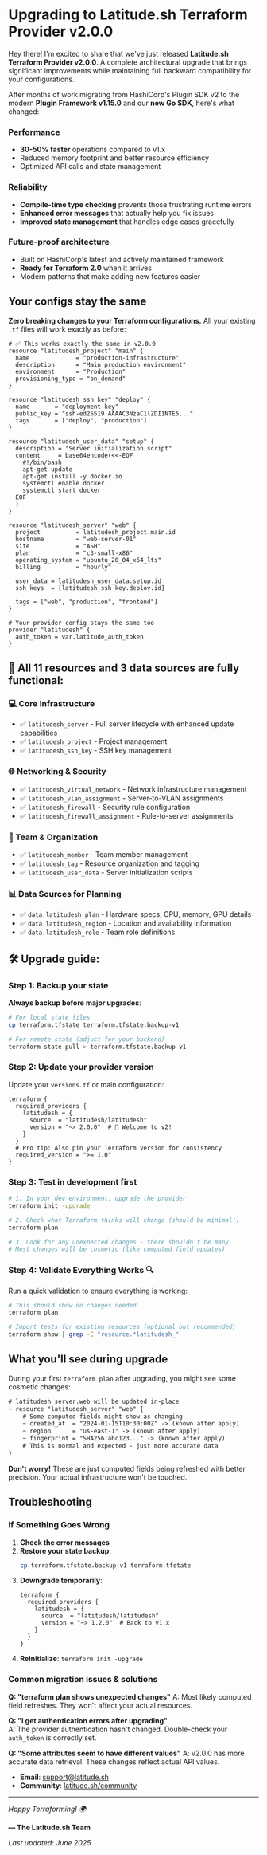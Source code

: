 # Upgrading to Latitude.sh Terraform Provider v2.0.0

Hey there! I'm excited to share that we've just released **Latitude.sh Terraform Provider v2.0.0**. A complete architectural upgrade that brings significant improvements while maintaining full backward compatibility for your configurations.


After months of work migrating from HashiCorp's Plugin SDK v2 to the modern **Plugin Framework v1.15.0** and our **new Go SDK**, here's what changed:

### **Performance**
- **30-50% faster** operations compared to v1.x
- Reduced memory footprint and better resource efficiency
- Optimized API calls and state management

### **Reliability**
- **Compile-time type checking** prevents those frustrating runtime errors
- **Enhanced error messages** that actually help you fix issues
- **Improved state management** that handles edge cases gracefully

### **Future-proof architecture**
- Built on HashiCorp's latest and actively maintained framework
- **Ready for Terraform 2.0** when it arrives
- Modern patterns that make adding new features easier

## Your configs stay the same

**Zero breaking changes to your Terraform configurations.** All your existing `.tf` files will work exactly as before:

```hcl
# ✅ This works exactly the same in v2.0.0
resource "latitudesh_project" "main" {
  name             = "production-infrastructure"
  description      = "Main production environment"
  environment      = "Production"
  provisioning_type = "on_demand"
}

resource "latitudesh_ssh_key" "deploy" {
  name       = "deployment-key"
  public_key = "ssh-ed25519 AAAAC3NzaC1lZDI1NTE5..."
  tags       = ["deploy", "production"]
}

resource "latitudesh_user_data" "setup" {
  description = "Server initialization script"
  content     = base64encode(<<-EOF
    #!/bin/bash
    apt-get update
    apt-get install -y docker.io
    systemctl enable docker
    systemctl start docker
  EOF
  )
}

resource "latitudesh_server" "web" {
  project          = latitudesh_project.main.id
  hostname         = "web-server-01"
  site             = "ASH"
  plan             = "c3-small-x86"
  operating_system = "ubuntu_20_04_x64_lts"
  billing          = "hourly"
  
  user_data = latitudesh_user_data.setup.id
  ssh_keys  = [latitudesh_ssh_key.deploy.id]
  
  tags = ["web", "production", "frontend"]
}

# Your provider config stays the same too
provider "latitudesh" {
  auth_token = var.latitude_auth_token
}
```

## 🎯  All 11 resources and 3 data sources are fully functional:

### 💻 **Core Infrastructure**
- ✅ `latitudesh_server` - Full server lifecycle with enhanced update capabilities
- ✅ `latitudesh_project` - Project management
- ✅ `latitudesh_ssh_key` - SSH key management

### 🌐 **Networking & Security**
- ✅ `latitudesh_virtual_network` - Network infrastructure management
- ✅ `latitudesh_vlan_assignment` - Server-to-VLAN assignments
- ✅ `latitudesh_firewall` - Security rule configuration
- ✅ `latitudesh_firewall_assignment` - Rule-to-server assignments

### 👥 **Team & Organization**
- ✅ `latitudesh_member` - Team member management
- ✅ `latitudesh_tag` - Resource organization and tagging
- ✅ `latitudesh_user_data` - Server initialization scripts

### 📊 **Data Sources for Planning**
- ✅ `data.latitudesh_plan` - Hardware specs, CPU, memory, GPU details
- ✅ `data.latitudesh_region` - Location and availability information  
- ✅ `data.latitudesh_role` - Team role definitions

## 🛠️ Upgrade guide:

### Step 1: Backup your state

**Always backup before major upgrades**:

```bash
# For local state files
cp terraform.tfstate terraform.tfstate.backup-v1

# For remote state (adjust for your backend)
terraform state pull > terraform.tfstate.backup-v1
```

### Step 2: Update your provider version

Update your `versions.tf` or main configuration:

```hcl
terraform {
  required_providers {
    latitudesh = {
      source  = "latitudesh/latitudesh"
      version = "~> 2.0.0"  # 🎉 Welcome to v2!
    }
  }
  # Pro tip: Also pin your Terraform version for consistency
  required_version = ">= 1.0"
}
```

### Step 3: Test in development first

```bash
# 1. In your dev environment, upgrade the provider
terraform init -upgrade

# 2. Check what Terraform thinks will change (should be minimal!)
terraform plan

# 3. Look for any unexpected changes - there shouldn't be many
# Most changes will be cosmetic (like computed field updates)
```

### Step 4: Validate Everything Works 🔍

Run a quick validation to ensure everything is working:

```bash
# This should show no changes needed
terraform plan  

# Import tests for existing resources (optional but recommended)
terraform show | grep -E "resource.*latitudesh_"
```

## What you'll see during upgrade

During your first `terraform plan` after upgrading, you might see some cosmetic changes:

```diff
# latitudesh_server.web will be updated in-place
~ resource "latitudesh_server" "web" {
    # Some computed fields might show as changing
    ~ created_at  = "2024-01-15T10:30:00Z" -> (known after apply)
    ~ region      = "us-east-1" -> (known after apply)
    ~ fingerprint = "SHA256:abc123..." -> (known after apply)
    # This is normal and expected - just more accurate data
}
```

**Don't worry!** These are just computed fields being refreshed with better precision. Your actual infrastructure won't be touched.

## Troubleshooting

### If Something Goes Wrong

1. **Check the error messages**
2. **Restore your state backup**:
   ```bash
   cp terraform.tfstate.backup-v1 terraform.tfstate
   ```
3. **Downgrade temporarily**:
   ```hcl
   terraform {
     required_providers {
       latitudesh = {
         source  = "latitudesh/latitudesh"
         version = "~> 1.2.0"  # Back to v1.x
       }
     }
   }
   ```
4. **Reinitialize**: `terraform init -upgrade`

### Common migration issues & solutions

**Q: "terraform plan shows unexpected changes"**
A: Most likely computed field refreshes. They won't affect your actual resources.

**Q: "I get authentication errors after upgrading"**  
A: The provider authentication hasn't changed. Double-check your `auth_token` is correctly set.

**Q: "Some attributes seem to have different values"**
A: v2.0.0 has more accurate data retrieval. These changes reflect actual API values.


- **Email**: [support@latitude.sh](mailto:support@latitude.sh) 
- **Community**: [latitude.sh/community](https://latitude.sh/community)

---

*Happy Terraforming! 🌍*

**— The Latitude.sh Team**

*Last updated: June 2025* 